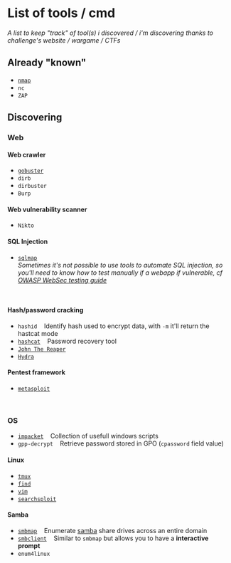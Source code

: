 # List of tools / cmd<br/>
*A list to keep "track" of tool(s) i discovered / i'm discovering thanks to challenge's website / wargame / CTFs*<br/>
## Already "known"
* [```nmap```](https://github.com/B0redNab/Interesting-InfoSec-stuff/blob/master/tools/nmap.md)
* ```nc```
* ```ZAP```

## Discovering<br/>
### Web <br/>
#### Web crawler <br/>
* [```gobuster```](https://github.com/B0redNab/Interesting-InfoSec-stuff/blob/master/tools/gobuster.md)
* ```dirb```
* ```dirbuster```
* ```Burp```
#### Web vulnerability scanner<br/>
* ```Nikto```
#### SQL Injection<br/>
* [```sqlmap```](https://github.com/B0redNab/Interesting-InfoSec-stuff/blob/master/tools/sqlmap.md)<br/>
*Sometimes it's not possible to use tools to automate SQL injection, so you'll need to know how to test manually if a webapp if vulnerable, cf [OWASP WebSec testing guide](https://owasp.org/www-project-web-security-testing-guide/stable/)*
<br/>

#### Hash/password cracking<br/>
* ```hashid```&nbsp;&nbsp;&nbsp;&nbsp;Identify hash used to encrypt data, with ```-m``` it'll return the hastcat mode
* [```hashcat```](https://github.com/B0redNab/Interesting-InfoSec-stuff/blob/master/tools/hashcat.md)&nbsp;&nbsp;&nbsp;&nbsp;Password recovery tool
* [```John The Reaper```](https://github.com/B0redNab/Interesting-InfoSec-stuff/blob/master/tools/JohnTheReaper.md)
* [```Hydra```](https://github.com/B0redNab/Interesting-InfoSec-stuff/blob/master/tools/hydra.md)
#### Pentest framework<br/>
* [```metasploit```](https://github.com/B0redNab/Interesting-InfoSec-stuff/blob/master/tools/metasploit.md)

<br/>

### OS <br/>
* [```impacket```](https://github.com/SecureAuthCorp/impacket)&nbsp;&nbsp;&nbsp;&nbsp;Collection of usefull windows scripts
* ```gpp-decrypt```&nbsp;&nbsp;&nbsp;&nbsp;Retrieve password stored in GPO (```cpassword``` field value)

#### Linux<br/>
* [```tmux```](https://github.com/B0redNab/Interesting-InfoSec-stuff/blob/master/tools/txmux.md)
* [```find```](https://github.com/B0redNab/Interesting-InfoSec-stuff/blob/master/tools/find.md)
* [```vim```](https://github.com/B0redNab/Interesting-InfoSec-stuff/blob/master/tools/vim.md)
* [```searchsploit```](https://github.com/B0redNab/Interesting-InfoSec-stuff/blob/master/tools/searchsploit.md)
#### Samba<br/>
* [```smbmap```](https://github.com/B0redNab/Interesting-InfoSec-stuff/blob/master/tools/smbmap.md)&nbsp;&nbsp;&nbsp;&nbsp;Enumerate [samba](https://www.samba.org/samba/docs/SambaIntro.html) share drives across an entire domain
* [```smbclient```](https://github.com/B0redNab/Interesting-InfoSec-stuff/blob/master/tools/smbclient.md)&nbsp;&nbsp;&nbsp;&nbsp;Similar to ```smbmap``` but allows you to have a **interactive prompt**
* ```enum4linux```
